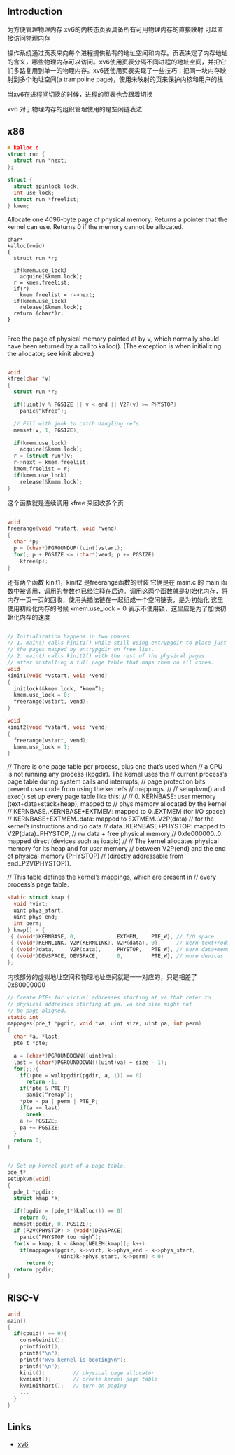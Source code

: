 ## Introduction



为方便管理物理内存 xv6的内核态页表具备所有可用物理内存的直接映射 可以直接访问物理内存



操作系统通过页表来向每个进程提供私有的地址空间和内存。页表决定了内存地址的含义，哪些物理内存可以访问。xv6使用页表分隔不同进程的地址空间，并把它们多路复用到单一的物理内存。xv6还使用页表实现了一些技巧：把同一块内存映射到多个地址空间(a trampoline page)，使用未映射的页来保护内核和用户的栈





当xv6在进程间切换的时候，进程的页表也会跟着切换


xv6 对于物理内存的组织管理使用的是空闲链表法




## x86



```c
# kalloc.c 
struct run {
  struct run *next;
};

struct {
  struct spinlock lock;
  int use_lock;
  struct run *freelist;
} kmem;

```


Allocate one 4096-byte page of physical memory. Returns a pointer that the kernel can use. Returns 0 if the memory cannot be allocated.

```
char*
kalloc(void)
{
  struct run *r;

  if(kmem.use_lock)
    acquire(&kmem.lock);
  r = kmem.freelist;
  if(r)
    kmem.freelist = r->next;
  if(kmem.use_lock)
    release(&kmem.lock);
  return (char*)r;
}


```

Free the page of physical memory pointed at by v, which normally should have been returned by a call to kalloc().  (The exception is when initializing the allocator; see kinit above.)


```c

void
kfree(char *v)
{
  struct run *r;

  if((uint)v % PGSIZE || v < end || V2P(v) >= PHYSTOP)
    panic(“kfree”);

  // Fill with junk to catch dangling refs.
  memset(v, 1, PGSIZE);

  if(kmem.use_lock)
    acquire(&kmem.lock);
  r = (struct run*)v;
  r->next = kmem.freelist;
  kmem.freelist = r;
  if(kmem.use_lock)
    release(&kmem.lock);
}
```


这个函数就是连续调用 kfree 来回收多个页


```c

void
freerange(void *vstart, void *vend)
{
  char *p;
  p = (char*)PGROUNDUP((uint)vstart);
  for(; p + PGSIZE <= (char*)vend; p += PGSIZE)
    kfree(p);
}

```

还有两个函数 kinit1，kinit2 是freerange函数的封装
它俩是在 main.c 的 main 函数中被调用，调用的参数也已经注释在后边。调用这两个函数就是初始化内存，将内存一页一页的回收，使用头插法链在一起组成一个空闲链表，是为初始化
这里使用初始化内存的时候 kmem.use_lock = 0 表示不使用锁，这里应是为了加快初始化内存的速度



```c

// Initialization happens in two phases.
// 1. main() calls kinit1() while still using entrypgdir to place just
// the pages mapped by entrypgdir on free list.
// 2. main() calls kinit2() with the rest of the physical pages
// after installing a full page table that maps them on all cores.
void
kinit1(void *vstart, void *vend)
{
  initlock(&kmem.lock, “kmem”);
  kmem.use_lock = 0;
  freerange(vstart, vend);
}

void
kinit2(void *vstart, void *vend)
{
  freerange(vstart, vend);
  kmem.use_lock = 1;
}

```






// There is one page table per process, plus one that’s used when
// a CPU is not running any process (kpgdir). The kernel uses the
// current process’s page table during system calls and interrupts;
// page protection bits prevent user code from using the kernel’s
// mappings.
//
// setupkvm() and exec() set up every page table like this:
//
//   0..KERNBASE: user memory (text+data+stack+heap), mapped to
//                phys memory allocated by the kernel
//   KERNBASE..KERNBASE+EXTMEM: mapped to 0..EXTMEM (for I/O space)
//   KERNBASE+EXTMEM..data: mapped to EXTMEM..V2P(data)
//                for the kernel’s instructions and r/o data
//   data..KERNBASE+PHYSTOP: mapped to V2P(data)..PHYSTOP,
//                                  rw data + free physical memory
//   0xfe000000..0: mapped direct (devices such as ioapic)
//
// The kernel allocates physical memory for its heap and for user memory
// between V2P(end) and the end of physical memory (PHYSTOP)
// (directly addressable from end..P2V(PHYSTOP)).

// This table defines the kernel’s mappings, which are present in
// every process’s page table.

```c
static struct kmap {
  void *virt;
  uint phys_start;
  uint phys_end;
  int perm;
} kmap[] = {
 { (void*)KERNBASE, 0,             EXTMEM,    PTE_W}, // I/O space
 { (void*)KERNLINK, V2P(KERNLINK), V2P(data), 0},     // kern text+rodata
 { (void*)data,     V2P(data),     PHYSTOP,   PTE_W}, // kern data+memory
 { (void*)DEVSPACE, DEVSPACE,      0,         PTE_W}, // more devices
};

```
内核部分的虚拟地址空间和物理地址空间就是一一对应的，只是相差了 0x80000000





```c
// Create PTEs for virtual addresses starting at va that refer to
// physical addresses starting at pa. va and size might not
// be page-aligned.
static int
mappages(pde_t *pgdir, void *va, uint size, uint pa, int perm)
{
  char *a, *last;
  pte_t *pte;

  a = (char*)PGROUNDDOWN((uint)va);
  last = (char*)PGROUNDDOWN(((uint)va) + size - 1);
  for(;;){
    if((pte = walkpgdir(pgdir, a, 1)) == 0)
      return -1;
    if(*pte & PTE_P)
      panic(“remap”);
    *pte = pa | perm | PTE_P;
    if(a == last)
      break;
    a += PGSIZE;
    pa += PGSIZE;
  }
  return 0;
}


```





```c

// Set up kernel part of a page table.
pde_t*
setupkvm(void)
{
  pde_t *pgdir;
  struct kmap *k;

  if((pgdir = (pde_t*)kalloc()) == 0)
    return 0;
  memset(pgdir, 0, PGSIZE);
  if (P2V(PHYSTOP) > (void*)DEVSPACE)
    panic(“PHYSTOP too high”);
  for(k = kmap; k < &kmap[NELEM(kmap)]; k++)
    if(mappages(pgdir, k->virt, k->phys_end - k->phys_start,
                (uint)k->phys_start, k->perm) < 0)
      return 0;
  return pgdir;
}

```








## RISC-V



```c
void
main()
{
  if(cpuid() == 0){
    consoleinit();
    printfinit();
    printf("\n");
    printf("xv6 kernel is booting\n");
    printf("\n");
    kinit();         // physical page allocator
    kvminit();       // create kernel page table
    kvminithart();   // turn on paging
   	...  
  }
}
```



## Links

- [xv6](/docs/CS/OS/xv6/xv6.md)